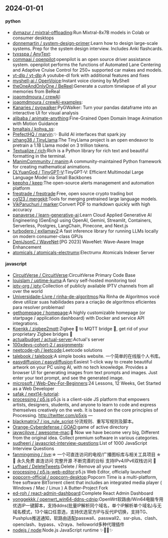 ## 2024-01-01

#### python
* [dvmazur / mixtral-offloading](https://github.com/dvmazur/mixtral-offloading):Run Mixtral-8x7B models in Colab or consumer desktops
* [donnemartin / system-design-primer](https://github.com/donnemartin/system-design-primer):Learn how to design large-scale systems. Prep for the system design interview. Includes Anki flashcards.
* [tyxsspa / AnyText](https://github.com/tyxsspa/AnyText):
* [commaai / openpilot](https://github.com/commaai/openpilot):openpilot is an open source driver assistance system. openpilot performs the functions of Automated Lane Centering and Adaptive Cruise Control for 250+ supported car makes and models.
* [yt-dlp / yt-dlp](https://github.com/yt-dlp/yt-dlp):A youtube-dl fork with additional features and fixes
* [myshell-ai / OpenVoice](https://github.com/myshell-ai/OpenVoice):Instant voice cloning by MyShell
* [theOneAndOnlyOne / BeReel](https://github.com/theOneAndOnlyOne/BeReel):Generate a custom timelapse of all your memories from BeReal
* [joaomdmoura / crewAI](https://github.com/joaomdmoura/crewAI):
* [joaomdmoura / crewAI-examples](https://github.com/joaomdmoura/crewAI-examples):
* [Kanaries / pygwalker](https://github.com/Kanaries/pygwalker):PyGWalker: Turn your pandas dataframe into an interactive UI for visual analysis
* [alibaba / animate-anything](https://github.com/alibaba/animate-anything):Fine-Grained Open Domain Image Animation with Motion Guidance
* [bmaltais / kohya_ss](https://github.com/bmaltais/kohya_ss):
* [PrefectHQ / marvin](https://github.com/PrefectHQ/marvin):✨ Build AI interfaces that spark joy
* [jzhang38 / TinyLlama](https://github.com/jzhang38/TinyLlama):The TinyLlama project is an open endeavor to pretrain a 1.1B Llama model on 3 trillion tokens.
* [Textualize / rich](https://github.com/Textualize/rich):Rich is a Python library for rich text and beautiful formatting in the terminal.
* [ManimCommunity / manim](https://github.com/ManimCommunity/manim):A community-maintained Python framework for creating mathematical animations.
* [DLYuanGod / TinyGPT-V](https://github.com/DLYuanGod/TinyGPT-V):TinyGPT-V: Efficient Multimodal Large Language Model via Small Backbones
* [keephq / keep](https://github.com/keephq/keep):The open-source alerts management and automation platform
* [freqtrade / freqtrade](https://github.com/freqtrade/freqtrade):Free, open source crypto trading bot
* [cg123 / mergekit](https://github.com/cg123/mergekit):Tools for merging pretrained large language models.
* [VikParuchuri / marker](https://github.com/VikParuchuri/marker):Convert PDF to markdown quickly with high accuracy
* [panaverse / learn-generative-ai](https://github.com/panaverse/learn-generative-ai):Learn Cloud Applied Generative AI Engineering (GenEng) using OpenAI, Gemini, Streamlit, Containers, Serverless, Postgres, LangChain, Pinecone, and Next.js
* [turboderp / exllamav2](https://github.com/turboderp/exllamav2):A fast inference library for running LLMs locally on modern consumer-class GPUs
* [DeniJsonC / WaveNet](https://github.com/DeniJsonC/WaveNet):[PG 2023] WaveNet: Wave-Aware Image Enhancement
* [atomicals / atomicals-electrumx](https://github.com/atomicals/atomicals-electrumx):Electrumx Atomicals Indexer Server

#### javascript
* [CircuitVerse / CircuitVerse](https://github.com/CircuitVerse/CircuitVerse):CircuitVerse Primary Code Base
* [louislam / uptime-kuma](https://github.com/louislam/uptime-kuma):A fancy self-hosted monitoring tool
* [iptv-org / iptv](https://github.com/iptv-org/iptv):Collection of publicly available IPTV channels from all over the world
* [Universidade-Livre / rinha-de-algoritmos](https://github.com/Universidade-Livre/rinha-de-algoritmos):Na Rinha de Algoritmos você deve utilizar suas habilidades para a criação de algoritmos eficientes para resolver problemas!
* [gethomepage / homepage](https://github.com/gethomepage/homepage):A highly customizable homepage (or startpage / application dashboard) with Docker and service API integrations.
* [Koenkk / zigbee2mqtt](https://github.com/Koenkk/zigbee2mqtt):Zigbee 🐝 to MQTT bridge 🌉, get rid of your proprietary Zigbee bridges 🔨
* [actualbudget / actual-server](https://github.com/actualbudget/actual-server):Actual's server
* [100xdevs-cohort-2 / assignments](https://github.com/100xdevs-cohort-2/assignments):
* [neetcode-gh / leetcode](https://github.com/neetcode-gh/leetcode):Leetcode solutions
* [talebook / talebook](https://github.com/talebook/talebook):A simple books website. 一个简单的在线版个人书库。
* [easydiffusion / easydiffusion](https://github.com/easydiffusion/easydiffusion):Easiest 1-click way to create beautiful artwork on your PC using AI, with no tech knowledge. Provides a browser UI for generating images from text prompts and images. Just enter your text prompt, and see the generated image.
* [microsoft / Web-Dev-For-Beginners](https://github.com/microsoft/Web-Dev-For-Beginners):24 Lessons, 12 Weeks, Get Started as a Web Developer
* [safak / next14-tutorial](https://github.com/safak/next14-tutorial):
* [processing / p5.js](https://github.com/processing/p5.js):p5.js is a client-side JS platform that empowers artists, designers, students, and anyone to learn to code and express themselves creatively on the web. It is based on the core principles of Processing. http://twitter.com/p5xjs —
* [blackmatrix7 / ios_rule_script](https://github.com/blackmatrix7/ios_rule_script):分流规则、重写写规则及脚本。
* [Orange-Cyberdefense / GOAD](https://github.com/Orange-Cyberdefense/GOAD):game of active directory
* [jaywcjlove / awesome-mac](https://github.com/jaywcjlove/awesome-mac): Now we have become very big, Different from the original idea. Collect premium software in various categories.
* [sudheerj / javascript-interview-questions](https://github.com/sudheerj/javascript-interview-questions):List of 1000 JavaScript Interview Questions
* [fanmingming / live](https://github.com/fanmingming/live):✯ 一个可直连访问的电视/广播图标库与相关工具项目 ✯ 🔕 永久免费 直连访问 完整开源 不断完善的台标 支持IPv4/IPv6双栈访问 🔕
* [Lyfhael / DeleteTweets](https://github.com/Lyfhael/DeleteTweets):Delete / Remove all your tweets
* [processing / p5.js-web-editor](https://github.com/processing/p5.js-web-editor):p5.js Web Editor, officially launched!
* [popcorn-official / popcorn-desktop](https://github.com/popcorn-official/popcorn-desktop):Popcorn Time is a multi-platform, free software BitTorrent client that includes an integrated media player ( Windows / Mac / Linux ) A Butter-Project Fork
* [ed-roh / react-admin-dashboard](https://github.com/ed-roh/react-admin-dashboard):Complete React Admin Dashboard
* [yonggekkk / openwrt_win64-ddns-cdnip](https://github.com/yonggekkk/openwrt_win64-ddns-cdnip):OpenWrt软路由/Win64电脑专用优选IP一键脚本，支持ddns(批量IP解析同个域名，单个IP解析单个域名)与无域名模式，13个端口任意选，支持优选官方IP与反代IP切换，支持TG、Pushplus推送通知，软路由适配passwall、passwall2、ssr-plus、clash、openclash、bypass、v2raya、helloworld多种代理插件
* [nodejs / node](https://github.com/nodejs/node):Node.js JavaScript runtime ✨🐢🚀✨
